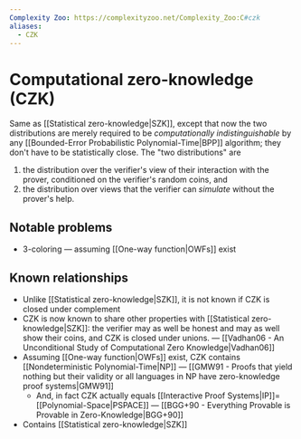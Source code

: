 ```yaml
---
Complexity Zoo: https://complexityzoo.net/Complexity_Zoo:C#czk
aliases:
  - CZK
---
```

# Computational zero-knowledge (CZK)
Same as [[Statistical zero-knowledge|SZK]], except that now the two distributions are merely required to be _computationally indistinguishable_ by any [[Bounded-Error Probabilistic Polynomial-Time|BPP]] algorithm; they don't have to be statistically close. The "two distributions" are
1. the distribution over the verifier's view of their interaction with the prover, conditioned on the verifier's random coins, and
2. the distribution over views that the verifier can _simulate_ without the prover's help.

## Notable problems
- 3-coloring — assuming [[One-way function|OWFs]] exist

## Known relationships
- Unlike [[Statistical zero-knowledge|SZK]], it is not known if CZK is closed under complement
- CZK is now known to share other properties with [[Statistical zero-knowledge|SZK]]: the verifier may as well be honest and may as well show their coins, and CZK is closed under unions. — [[Vadhan06 - An Unconditional Study of Computational Zero Knowledge|Vadhan06]]
- Assuming [[One-way function|OWFs]] exist, CZK contains [[Nondeterministic Polynomial-Time|NP]] — [[GMW91 - Proofs that yield nothing but their validity or all languages in NP have zero-knowledge proof systems|GMW91]]
	- And, in fact CZK actually equals [[Interactive Proof Systems|IP]]=[[Polynomial-Space|PSPACE]] — [[BGG+90 - Everything Provable is Provable in Zero-Knowledge|BGG+90]]
- Contains [[Statistical zero-knowledge|SZK]]